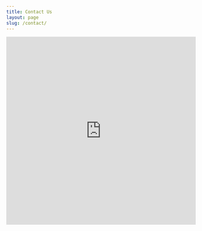 ```yaml
---
title: Contact Us
layout: page
slug: /contact/
---
```


<iframe style="width:100%;" src="https://docs.google.com/forms/d/e/1FAIpQLSdRVy7bhy2E8f_Iz9azfKZm6Jbn6Rr6OUdlDVcAJFx5G33IKQ/viewform?embedded=true" width="760" height="500" frameborder="0" marginheight="0" marginwidth="0">Loading...</iframe>
